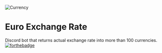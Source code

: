 ![Currency](http://source.unsplash.com/Sw2XNTgA-wc/2160x540)
# Euro Exchange Rate
Discord bot that returns actual exchange rate into more than 100 currencies.
[![forthebadge](https://forthebadge.com/images/badges/made-with-crayons.svg)](https://forthebadge.com)
